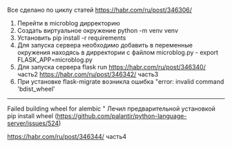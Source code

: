 Все сделано по циклу статей https://habr.com/ru/post/346306/

1. Перейти в microblog дирректорию
2. Создать виртуальное окружение python -m venv venv
3. Установить pip install -r requirements
4. Для запуска сервера необходимо добавить в переменные окружения находясь в дирректории с файлом microblog.py - export FLASK_APP=microblog.py
5. Для запуска сервера flask run
https://habr.com/ru/post/346340/ часть2
https://habr.com/ru/post/346342/ часть3
6. При установке flask-migrate возникла ошибка 
"error: invalid command 'bdist_wheel'
  
  ----------------------------------------
  Failed building wheel for alembic
"
Лечил предварительной установкой
pip install wheel (https://github.com/palantir/python-language-server/issues/524)

https://habr.com/ru/post/346344/ часть4
